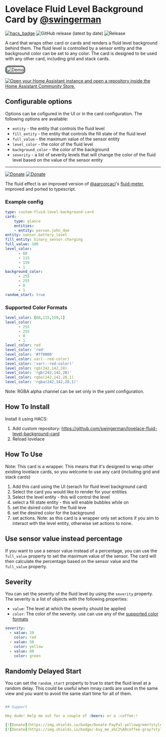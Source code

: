 # Lovelace Fluid Level Background Card by [@swingerman](https://www.github.com/swingerman)

[![hacs_badge](https://img.shields.io/badge/HACS-Default-41BDF5.svg?style=for-the-badge)](https://github.com/swingerman/lovelace-fluid-level-background-card) ![GitHub release (latest by date)](https://img.shields.io/github/downloads/swingerman/lovelace-fluid-level-background-card/total?style=for-the-badge)
![Release](https://img.shields.io/github/v/release/swingerman/lovelace-fluid-level-background-card?style=for-the-badge)

A card that wraps other card or cards and renders a fluid level background behind them. The fluid level is controlled by a sensor entity and the background color can be set to any color. The card is designed to be used with any other card, including grid and stack cards.

<img style="border: 5px solid #767676;border-radius: 10px;box-sizing: border-box;" src="https://github.com/swingerman/lovelace-fluid-level-background-card/blob/master/docs/assets/grid-cards.gif?raw=true" alt="Demo">

[![Open your Home Assistant instance and open a repository inside the Home Assistant Community Store.](https://my.home-assistant.io/badges/hacs_repository.svg)](https://my.home-assistant.io/redirect/hacs_repository/?owner=swingerman&repository=lovelace-fluid-level-background-card&category=Plugin)


## Configurable options

Options can be cofigured in the UI or in the card configuration. The following options are available:

- `entity` - the entity that controls the fluid level
- `fill_entity` - the entity that controls the fill state of the fluid level
- `full_value` - the maximum value of the sensor entity
- `level_color` - the color of the fluid level
- `background_color` - the color of the background
- `severity` - a list of severity levels that will change the color of the fluid level based on the value of the sensor entity


---


[![Donate](https://img.shields.io/badge/Donate-PayPal-yellowgreen?style=for-the-badge&logo=paypal)](https://www.paypal.com/cgi-bin/webscr?cmd=_s-xclick&hosted_button_id=S6NC9BYVDDJMA&source=url)
[![Donate](https://img.shields.io/badge/-buy_me_a%C2%A0coffee-gray?style=for-the-badge&logo=buy-me-a-coffee)](https://www.buymeacoffee.com/swingerman)


The fluid effect is an improved version of [@aarcorcaci](https://github.com/aarcoraci)'s [fluid-meter](https://github.com/aarcoraci/javascript-fluid-meter), improved and ported to typescript.


### Example config

```yaml
type: custom:fluid-level-background-card
card:
    type: glance
    entities:
    - entity: person.john_doe
entity: sensor.battery_level
fill_entity: binary_sensor.charging
full_value: 100
level_color:
      - 68
      - 115
      - 159
      - 1
background_color:
      - 255
      - 255
      - 0
      - 1
random_start: true
```

### Supported Color Formats

```yaml
level_color: [68,115,159,1]
level_color:
      - 255
      - 255
      - 0
      - 1
level_color: red
level_color: 'red'
level_color: '#ff0000'
level_color: var(--red-color)
level_color: 'var(--red-color)'
level_color: rgb(242,142,28)
level_color: 'rgb(242,142,28)'
level_color: rgba(242,142,28,1)
level_color: 'rgba(242,142,28,1)'
```

Note: RGBA alpha channel can be set only in the yaml configuration.

## How To Install

Install it using HACS:

1. Add custom repository: <https://github.com/swingerman/lovelace-fluid-level-background-card>
2. Reload lovelace

## How To Use

Note: This card is a wrapper. This means that it's designed to wrap other existing lovelace cards, so you welcome to use any card (including grid and stack cards)

1. Add this card using the UI (serach for fluid level background card)
2. Select the card you would like to render for your entities
3. Select the level entity - this will control the level
4. select a fill state entity - this will enable bubbles while on
5. set the dsired color for the fluid leve
6. set the desired color for the background
7. set actions. Note: as this card is a wrapper only set actions if you aim to interact with the level entity, otherwise set actions to none.

## Use sensor value instead percentage

If you want to use a sensor value instead of a percentage, you can use the `full_value` property to set the maximum value of the sensor. The card will then calculate the percentage based on the sensor value and the `full_value` property.

## Severity

You can set the severity of the fluid level by using the `severity` property. The severity is a list of objects with the following properties:

- `value`: The level at which the severity should be applied
- `color`: The color of the severity. use can use any of the [supported color formats](#supported-color-formats)

```yaml
severity:
  - value: 20
    color: red
  - value: 50
    color: yellow
  - value: 80
    color: green
```

## Randomly Delayed Start

You can set the `random_start` property to true to start the fluid level at a random delay. This could be useful when mnay cards are used in the same view and you want to avoid the same start time for all of them.

```yaml

## Support

Hey dude! Help me out for a couple of :beers: or a :coffee:!

[![Donate](https://img.shields.io/badge/Donate-PayPal-yellowgreen?style=for-the-badge&logo=paypal)](https://www.paypal.com/cgi-bin/webscr?cmd=_s-xclick&hosted_button_id=S6NC9BYVDDJMA&source=url)
[![Donate](https://img.shields.io/badge/-buy_me_a%C2%A0coffee-gray?style=for-the-badge&logo=buy-me-a-coffee)](https://www.buymeacoffee.com/swingerman)
